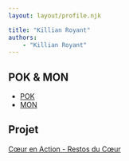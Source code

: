 ```yaml
---
layout: layout/profile.njk

title: "Killian Royant"
authors:
    - "Killian Royant"
---
```


## POK & MON

* [POK](./pok)
* [MON](./mon)

## Projet

[Cœur en Action - Restos du Cœur](../../../projets/2022-2023/Restos%20du%20coeur)
